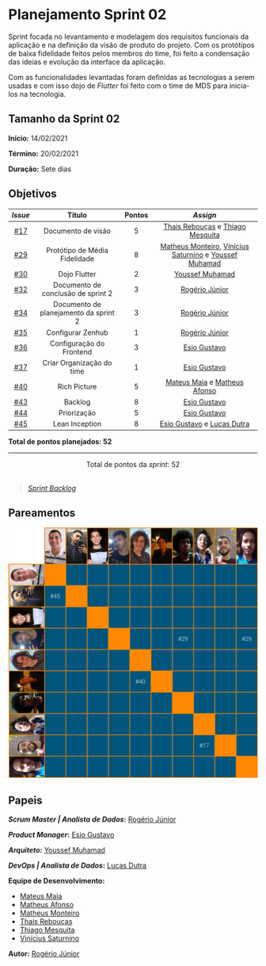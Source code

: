 # Planejamento Sprint 02

Sprint focada no levantamento e modelagem dos requisitos funcionais da aplicação e na definição da visão de produto do projeto. Com os protótipos de baixa fidelidade feitos pelos membros do time, foi feito a condensação das ideias e evolução da interface da aplicação.

Com as funcionalidades levantadas foram definidas as tecnologias a serem usadas e com isso dojo de _Flutter_ foi feito com o time de MDS para inicia-los na tecnologia.

## Tamanho da Sprint 02

**Início:** 14/02/2021

**Término:** 20/02/2021

**Duração:** Sete dias

## Objetivos

<div class="full-width">

|                            _Issue_                             |                Titulo                 | Pontos |                                                                                 _Assign_                                                                                 |
| :------------------------------------------------------------: | :-----------------------------------: | :----: | :----------------------------------------------------------------------------------------------------------------------------------------------------------------------: |
| [#17](https://github.com/fga-eps-mds/2020.2-Lend.it/issues/17) |          Documento de visão           |   5    |                                     [Thais Rebouças](https://github.com/Thais-ra) e [Thiago Mesquita](https://github.com/thiagompc)                                      |
| [#29](https://github.com/fga-eps-mds/2020.2-Lend.it/issues/29) |     Protótipo de Média Fidelidade     |   8    | [Matheus Monteiro](https://github.com/matheusyanmonteiro), [Vinícius Saturnino](https://github.com/viniciussaturnino) e [Youssef Muhamad](https://github.com/youssef-md) |
| [#30](https://github.com/fga-eps-mds/2020.2-Lend.it/issues/30) |             Dojo Flutter              |   2    |                                                             [Youssef Muhamad](https://github.com/youssef-md)                                                             |
| [#32](https://github.com/fga-eps-mds/2020.2-Lend.it/issues/32) |  Documento de conclusão de sprint 2   |   3    |                                                              [Rogério Júnior](https://github.com/rogerioo)                                                               |
| [#34](https://github.com/fga-eps-mds/2020.2-Lend.it/issues/34) | Documento de planejamento da sprint 2 |   3    |                                                              [Rogério Júnior](https://github.com/rogerioo)                                                               |
| [#35](https://github.com/fga-eps-mds/2020.2-Lend.it/issues/35) |           Configurar Zenhub           |   1    |                                                              [Rogério Júnior](https://github.com/rogerioo)                                                               |
| [#36](https://github.com/fga-eps-mds/2020.2-Lend.it/issues/36) |       Configuração do Frontend        |   3    |                                                              [Esio Gustavo](https://github.com/EsioFreitas)                                                              |
| [#37](https://github.com/fga-eps-mds/2020.2-Lend.it/issues/37) |       Criar Organização do time       |   1    |                                                              [Esio Gustavo](https://github.com/EsioFreitas)                                                              |
| [#40](https://github.com/fga-eps-mds/2020.2-Lend.it/issues/40) |             Rich Picture              |   5    |                                 [Mateus Maia](https://github.com/mateusmaiamaia) e [Matheus Afonso](https://github.com/Matheusafonsouza)                                 |
| [#43](https://github.com/fga-eps-mds/2020.2-Lend.it/issues/43) |                Backlog                |   8    |                                                              [Esio Gustavo](https://github.com/EsioFreitas)                                                              |
| [#44](https://github.com/fga-eps-mds/2020.2-Lend.it/issues/44) |              Priorização              |   5    |                                                              [Esio Gustavo](https://github.com/EsioFreitas)                                                              |
| [#45](https://github.com/fga-eps-mds/2020.2-Lend.it/issues/45) |            Lean Inception             |   8    |                                      [Esio Gustavo](https://github.com/EsioFreitas) e [Lucas Dutra](https://github.com/lucasdutraf)                                      |

</div>

<b>Total de pontos planejados: 52</b>

---

<div style="text-align: center"> Total de pontos da <i>sprint</i>: 52 </div> <br>

<!---Colocar no link abaixo as issues alocadas no milestone da Sprint--->

> [_Sprint_ _Backlog_](https://github.com/fga-eps-mds/2020.2-Lend.it/milestone/3?closed=1)

## Pareamentos

![pareamentos](../../../assets/img/sprint2/pareamentos.png)

## Papeis

**_Scrum Master | Analista de Dados_:** [Rogério Júnior](https://github.com/rogerioo)

**_Product Manager_:** [Esio Gustavo](https://github.com/EsioFreitas)

**_Arquiteto:_** [Youssef Muhamad](https://github.com/youssef-md)

**_DevOps | Analista de Dados_:** [Lucas Dutra](https://github.com/lucasdutraf)

**Equipe de Desenvolvimento:**

- [Mateus Maia](https://github.com/mateusmaiamaia)
- [Matheus Afonso](https://github.com/Matheusafonsouza)
- [Matheus Monteiro](https://github.com/matheusyanmonteiro)
- [Thais Rebouças](https://github.com/Thais-ra)
- [Thiago Mesquita](https://github.com/thiagompc)
- [Vinícius Saturnino](https://github.com/viniciussaturnino)

**Autor:** [Rogério Júnior](https://github.com/rogerioo)
